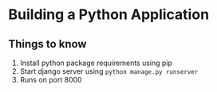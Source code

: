 # Building a Python Application

## Things to know

1. Install python package requirements using pip
1. Start django server using `python manage.py runserver`
1. Runs on port 8000